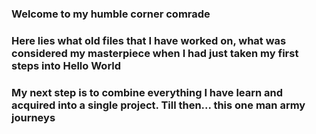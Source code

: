 ### Welcome to my humble corner comrade
### Here lies what old files that I have worked on, what was considered my masterpiece when I had just taken my first steps into Hello World
### My next step is to combine everything I have learn and acquired into a single project. Till then... this one man army journeys
